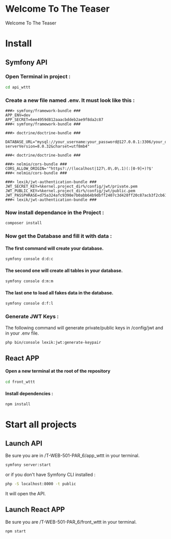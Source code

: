 # Welcome To The Teaser

Welcome To The Teaser

# Install

## Symfony API

### Open Terminal in project : 

```bash
cd api_wttt
```

### Create a new file named .env. It must look like this : 

```env
###> symfony/framework-bundle ###
APP_ENV=dev
APP_SECRET=6ee4959d812aaacbddeb2ae9f8da2c87
###< symfony/framework-bundle ###

###> doctrine/doctrine-bundle ###

DATABASE_URL="mysql://your_username:your_password@127.0.0.1:3306/your_db_name(exemple:wttt_db)?serverVersion=8.0.32&charset=utf8mb4"

###< doctrine/doctrine-bundle ###

###> nelmio/cors-bundle ###
CORS_ALLOW_ORIGIN='^https?://(localhost|127\.0\.0\.1)(:[0-9]+)?$'
###< nelmio/cors-bundle ###

###> lexik/jwt-authentication-bundle ###
JWT_SECRET_KEY=%kernel.project_dir%/config/jwt/private.pem
JWT_PUBLIC_KEY=%kernel.project_dir%/config/jwt/public.pem
JWT_PASSPHRASE=d75a324afc9398e7b0abb64b9dbff2407c3d428ff20c87acb3f2cb61d2faf108
###< lexik/jwt-authentication-bundle ###

```

### Now install dependance in the Project : 

```bash
composer install
```

### Now get the Database and fill it with data :

#### The first command will create your database.
```bash 
symfony console d:d:c
```
#### The second one will create all tables in your database.
```bash 
symfony console d:m:m
```
#### The last one to load all fakes data in the database.
```bash 
symfony console d:f:l
```

### Generate JWT Keys : 

The following command will generate private/public keys in /config/jwt and in your .env file.
```bash
php bin/console lexik:jwt:generate-keypair
```

## React APP

#### Open a new terminal at the root of the repository

```bash
cd front_wttt
```

#### Install dependencies :
```bash
npm install
```

# Start all projects

## Launch API 

Be sure you are in /T-WEB-501-PAR_6/app_wttt in your terminal.

```bash 
symfony server:start
```
or if you don't have Symfony CLI installed :
```bash 
php -S localhost:8000 -t public
```
It will open the API.

## Launch React APP

Be sure you are /T-WEB-501-PAR_6/front_wttt in your terminal.

```bash 
npm start
```
